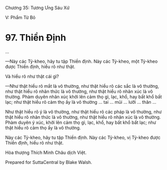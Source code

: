  

Chương 35: Tương Ưng Sáu Xứ

V: Phẩm Từ Bỏ

# 97\. Thiền Ðịnh

…

—Này các Tỷ-kheo, hãy tu tập Thiền định. Này các Tỷ-kheo, một Tỷ-kheo được Thiền định, hiểu rõ như thật.

Và hiểu rõ như thật cái gì?

—Như thật hiểu rõ mắt là vô thường, như thật hiểu rõ các sắc là vô thường, như thật hiểu rõ nhãn thức là vô thường, như thật hiểu rõ nhãn xúc là vô thường. Phàm duyên nhãn xúc khởi lên cảm thọ gì, lạc, khổ, hay bất khổ bất lạc; như thật hiểu rõ cảm thọ ấy là vô thường … tai … mũi … lưỡi … thân …

Như thật hiểu rõ ý là vô thường, như thật hiểu rõ các pháp là vô thường, như thật hiểu rõ nhãn thức là vô thường, như thật hiểu rõ nhãn xúc là vô thường. Phàm duyên ý xúc, khởi lên cảm thọ gì, lạc, khổ, hay bất khổ bất lạc; như thật hiểu rõ cảm thọ ấy là vô thường.

Này các Tỷ-kheo, hãy tu tập Thiền định. Này các Tỷ-kheo, vị Tỷ-kheo được Thiền định, hiểu rõ như thật.

Hòa thượng Thích Minh Châu dịch Việt.

Prepared for SuttaCentral by Blake Walsh.